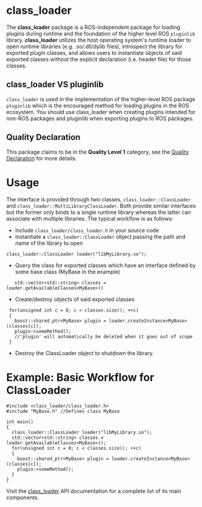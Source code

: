# class_loader

The **class_loader** package is a ROS-independent package for loading plugins during runtime and the foundation of the higher level ROS `pluginlib` library. **class_loader** utilizes the host operating system's runtime loader to open runtime libraries (e.g. .so/.dll/dylib files), introspect the library for exported plugin classes, and allows users to instantiate objects of said exported classes without the explicit declaration (i.e. header file) for those classes.

## class_loader VS pluginlib
`class_loader` is used in the implementation of the higher-level ROS package `pluginlib` which is the encouraged method for loading plugins in the ROS ecosystem. You should use class_loader when creating plugins intended for non-ROS packages and pluginlib when exporting plugins to ROS packages.

## Quality Declaration

This package claims to be in the **Quality Level 1** category, see the [Quality Declaration](./QUALITY_DECLARATION.md) for more details.

# Usage

The interface is provided through two classes, `class_loader::ClassLoader` and `class_loader::MultiLibraryClassLoader`. Both provide similar interfaces but the former only binds to a single runtime library whereas the latter can associate with multiple libraries. The typical workflow is as follows:

 - Include `class_loader/class_loader.h` in your source code
 - Instantiate a `class_loader::ClassLoader` object passing the path and name of the library to open
```
class_loader::ClassLoader loader("libMyLibrary.so");
```
 - Query the class for exported classes which have an interface defined by some base class (MyBase in the example)
```
   std::vector<std::string> classes = loader.getAvailableClasses<MyBase>()
```
 - Create/destroy objects of said exported classes
```
 for(unsigned int c = 0; c < classes.size(); ++c)
 {
   boost::shared_ptr<MyBase> plugin = loader.createInstance<MyBase>(classes[c]);
   plugin->someMethod();
   //'plugin' will automatically be deleted when it goes out of scope
 }
```
 - Destroy the ClassLoader object to shutdown the library.

# Example: Basic Workflow for ClassLoader
```
#include <class_loader/class_loader.h>
#include "MyBase.h" //Defines class MyBase

int main()
{
  class_loader::ClassLoader loader("libMyLibrary.so");
  std::vector<std::string> classes = loader.getAvailableClasses<MyBase>();
  for(unsigned int c = 0; c < classes.size(); ++c)
  {
    boost::shared_ptr<MyBase> plugin = loader.createInstance<MyBase>(classes[c]);
    plugin->someMethod();
  }
}
```

Visit the [class_loader](https://wiki.ros.org/class_loader) API documentation for a complete list of its main components.
